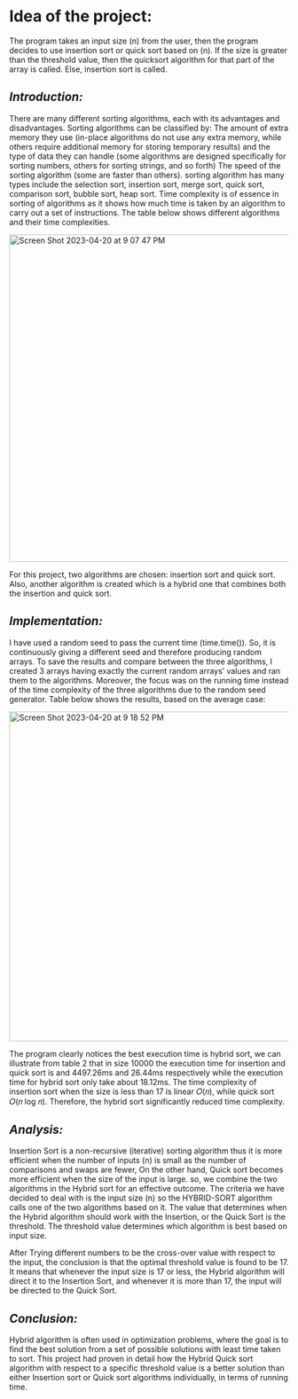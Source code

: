 # Idea of the project:

The program takes an input size (n) from the user, then the program decides to use insertion sort or quick sort based on (n). If the size is greater than the threshold value, then the quicksort algorithm for that part of the array is called. Else, insertion sort is called.


## _Introduction:_

There are many different sorting algorithms, each with its advantages and disadvantages. Sorting algorithms can be classified by: The amount of extra memory they use (in-place algorithms do not use any extra memory, while others require additional memory for storing temporary results) and the type of data they can handle (some algorithms are designed specifically for sorting numbers, others for sorting strings, and so forth) The speed of the sorting algorithm (some are faster than others). sorting algorithm has many types include the selection sort, insertion sort, merge sort, quick sort, comparison sort, bubble sort, heap sort. Time complexity is of essence in sorting of algorithms as it shows how much time is taken by an algorithm to carry out a set of instructions. The table below shows different algorithms and their time complexities.

<img width="591" alt="Screen Shot 2023-04-20 at 9 07 47 PM" src="https://user-images.githubusercontent.com/109047961/233451350-5c6d80ab-a1b6-4e31-a77f-a2387232490d.png">


For this project, two algorithms are chosen: insertion sort and quick sort. Also, another algorithm is created which is a hybrid one that combines both the insertion and quick sort.


## _Implementation:_

I have used a random seed to pass the current time (time.time()). So, it is continuously giving a different seed and therefore producing random arrays. To save the results and compare between the three algorithms, I created 3 arrays having exactly the current random arrays’ values and ran them to the algorithms. Moreover, the focus was on the running time instead of the time complexity of the three algorithms due to the random seed generator. Table below shows the results, based on the average case:

<img width="595" alt="Screen Shot 2023-04-20 at 9 18 52 PM" src="https://user-images.githubusercontent.com/109047961/233453495-9c6b1660-6244-41a9-bdc1-89daa9cc1279.png">

The program clearly notices the best execution time is hybrid sort, we can illustrate from table 2 that in size 10000 the execution time for insertion and quick sort is and 4497.26ms and 26.44ms respectively while the execution time for hybrid sort only take about 18.12ms.
The time complexity of insertion sort when the size is less than 17 is linear 𝑂(𝑛), while quick sort 𝑂(𝑛 log 𝑛). Therefore, the hybrid sort significantly reduced time complexity.


## _Analysis:_

Insertion Sort is a non-recursive (iterative) sorting algorithm thus it is more efficient when the number of inputs (n) is small as the number of comparisons and swaps are fewer, On the other hand, Quick sort becomes more efficient when the size of the input is large. so, we combine the two algorithms in the Hybrid sort for an effective outcome.
The criteria we have decided to deal with is the input size (n) so the HYBRID-SORT algorithm calls one of the two algorithms based on it. The value that determines when the Hybrid algorithm should work with the Insertion, or the Quick Sort is the threshold. The threshold value determines which algorithm is best based on input size. 

After Trying different numbers to be the cross-over value with respect to the input, the conclusion is that the optimal threshold value is found to be 17. It means that whenever the input size is 17 or less, the Hybrid algorithm will direct it to the Insertion Sort, and whenever it is more than 17, the input will be directed to the Quick Sort.

## _Conclusion:_
Hybrid algorithm is often used in optimization problems, where the goal is to find the best solution from a set of possible solutions with least time taken to sort. This project had proven in detail how the Hybrid Quick sort algorithm with respect to a specific threshold value is a better solution than either Insertion sort or Quick sort algorithms individually, in terms of running time.


